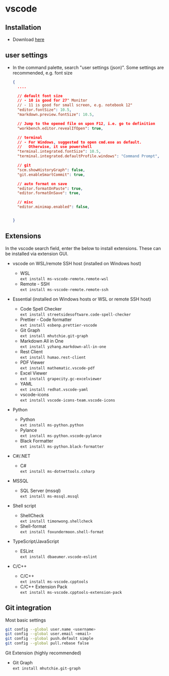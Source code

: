 # vscode

## Installation
- Download [here](https://code.visualstudio.com/download)

## user settings
- In the command palette, search "user settings (json)". Some settings are recommended, e.g. font size
  ```json
  {
    ....

    // default font size
    // - 10 is good for 27" Monitor
    // - 11 is good for small screen, e.g. notebook 12"
    "editor.fontSize": 10.5,
    "markdown.preview.fontSize": 10.5,

    // Jump to the opened file on upon F12, i.e. go to definition
    "workbench.editor.revealIfOpen": true,

    // terminal
    // - For Windows, suggested to open cmd.exe as default. 
    //   Otherwise, it use powershell
    "terminal.integrated.fontSize": 10.5,
    "terminal.integrated.defaultProfile.windows": "Command Prompt",

    // git
    "scm.showHistoryGraph": false,
    "git.enableSmartCommit": true,  

    // auto format on save
    "editor.formatOnPaste": true,
    "editor.formatOnSave": true,

    // misc
    "editor.minimap.enabled": false,


  }
  ```

## Extensions
In the vscode search field, enter the below to install extensions.  These can be installed via extension GUI.

- vscode on WSL/remote SSH host (installed on Windows host)
  - WSL  
    `ext install ms-vscode-remote.remote-wsl` 
  - Remote - SSH  
    `ext install ms-vscode-remote.remote-ssh` 

- Essential (installed on Windows hosts or WSL or remote SSH host)
  - Code Spell Checker  
    `ext install streetsidesoftware.code-spell-checker`
  - Prettier - Code formatter  
    `ext install esbenp.prettier-vscode`
  - Git Graph  
    `ext install mhutchie.git-graph`
  - Markdown All in One  
    `ext install yzhang.markdown-all-in-one`
  - Rest Client  
    `ext install humao.rest-client`
  - PDF Viewer  
    `ext install mathematic.vscode-pdf`
  - Excel Viewer  
    `ext install grapecity.gc-excelviewer`
  - YAML  
    `ext install redhat.vscode-yaml`
  - vscode-icons  
    `ext install vscode-icons-team.vscode-icons`
- Python
  - Python  
    `ext install ms-python.python`
  - Pylance  
    `ext install ms-python.vscode-pylance`
  - Black Formatter  
    `ext install ms-python.black-formatter`
- C#/.NET
  - C#  
    `ext install ms-dotnettools.csharp`
- MSSQL
  - SQL Server (mssql)  
    `ext install ms-mssql.mssql`
- Shell script
  - ShellCheck  
    `ext install timonwong.shellcheck`
  - Shell-format  
    `ext install foxundermoon.shell-format`
- TypeScript/JavaScript
  - ESLint  
    `ext install dbaeumer.vscode-eslint`
- C/C++
  - C/C++  
    `ext install ms-vscode.cpptools`
  - C/C++ Extension Pack  
    `ext install ms-vscode.cpptools-extension-pack`


## Git integration
Most basic settings
```bash
git config --global user.name <username>
git config --global user.email <email>
git config --global push.default simple
git config --global pull.rebase false
```
Git Extension (highly recommended)
  - Git Graph  
    `ext install mhutchie.git-graph`
